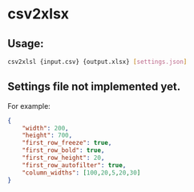 # csv2xlsx

## Usage: 
```bash
csv2xlsl {input.csv} {output.xlsx} [settings.json]
```

## Settings file not implemented yet.
For example:
```json
{
    "width": 200,
    "height": 700,
    "first_row_freeze": true,
    "first_row_bold": true,
    "first_row_height": 20,
    "first_row_autofilter": true,
    "column_widths": [100,20,5,20,30]
}
```